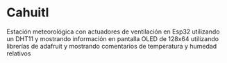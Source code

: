 # Cahuitl 
Estación meteorológica con actuadores de ventilación en Esp32 utilizando un DHT11 y mostrando información en pantalla OLED de 128x64 utilizando librerías de adafruit
y mostrando comentarios de temperatura y humedad relativos
